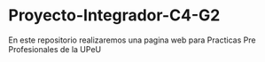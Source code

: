 # Proyecto-Integrador-C4-G2
En este repositorio realizaremos una pagina web para Practicas Pre Profesionales de la UPeU
